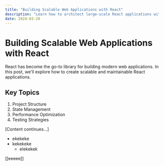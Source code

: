 ```yaml
---
title: "Building Scalable Web Applications with React"
description: "Learn how to architect large-scale React applications with best practices and proven patterns."
date: 2024-03-20
---
```


# Building Scalable Web Applications with React

React has become the go-to library for building modern web applications. In this post, we'll explore how to create scalable and maintainable React applications.

## Key Topics

1. Project Structure
2. State Management
3. Performance Optimization
4. Testing Strategies

[Content continues...]

- ekekeke
- kekekeke
    - elekekek

[[eeeee]]